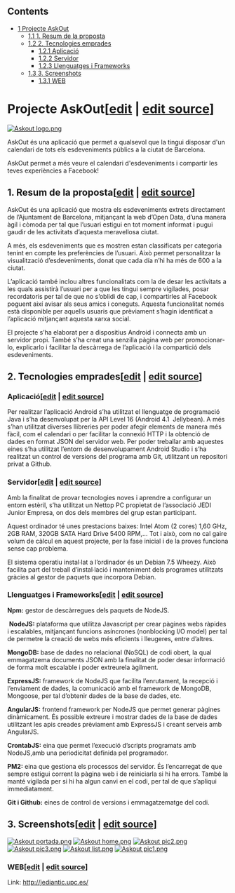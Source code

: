 ## Contents

* [1 Projecte AskOut](#Projecte_AskOut)
  + [1.1 1. Resum de la proposta](#1._Resum_de_la_proposta)
  + [1.2 2. Tecnologies emprades](#2._Tecnologies_emprades)
    - [1.2.1 Aplicació](#Aplicaci.C3.B3)
    - [1.2.2 Servidor](#Servidor)
    - [1.2.3 Llenguatges i Frameworks](#Llenguatges_i_Frameworks)
  + [1.3 3. Screenshots](#3._Screenshots)
    - [1.3.1 WEB](#WEB)

# Projecte AskOut[[edit](/pti/index.php?title=Categor%C3%ADa:AskOut&veaction=edit&section=1 "Edit section: Projecte AskOut") | [edit source](/pti/index.php?title=Categor%C3%ADa:AskOut&action=edit&section=1 "Edit section: Projecte AskOut")]

[![Askout logo.png](images/Askout\_logo.png)](/pti/index.php/File:Askout_logo.png)

AskOut és una aplicació que permet a qualsevol que la tingui disposar d'un calendari de tots els esdeveniments públics a la ciutat de Barcelona.

AskOut permet a més veure el calendari d'esdeveniments i compartir les teves experiències a Facebook!

## 1. Resum de la proposta[[edit](/pti/index.php?title=Categor%C3%ADa:AskOut&veaction=edit&section=2 "Edit section: 1. Resum de la proposta") | [edit source](/pti/index.php?title=Categor%C3%ADa:AskOut&action=edit&section=2 "Edit section: 1. Resum de la proposta")]

AskOut és una aplicació que mostra els esdeveniments extrets directament de l’Ajuntament de Barcelona, mitjançant la web d’Open Data, d’una manera àgil i còmoda per tal que l’usuari estigui en tot moment informat i pugui gaudir de les activitats d’aquesta meravellosa ciutat.

A més, els esdeveniments que es mostren estan classificats per categoria tenint en compte les preferències de l’usuari. Això permet personalitzar la visualització d’esdeveniments, donat que cada día n’hi ha més de 600 a la ciutat.

L’aplicació també inclou altres funcionalitats com la de desar les activitats a les quals assistirà l’usuari per a que les tingui sempre vigilades, posar recordatoris per tal de que no s’oblidi de cap, i compartir­les al Facebook poguent així avisar als seus amics i coneguts. Aquesta funcionalitat només està disponible per aquells usuaris que prèviament s’hagin identificat a l’aplicació mitjançant aquesta xarxa social.

El projecte s’ha elaborat per a dispositius Android i connecta amb un servidor propi. També s’ha creat una senzilla pàgina web per promocionar-lo, explicar­lo i facilitar la descàrrega de l’aplicació i la compartició dels esdeveniments.

## 2. Tecnologies emprades[[edit](/pti/index.php?title=Categor%C3%ADa:AskOut&veaction=edit&section=3 "Edit section: 2. Tecnologies emprades") | [edit source](/pti/index.php?title=Categor%C3%ADa:AskOut&action=edit&section=3 "Edit section: 2. Tecnologies emprades")]

### Aplicació[[edit](/pti/index.php?title=Categor%C3%ADa:AskOut&veaction=edit&section=4 "Edit section: Aplicació") | [edit source](/pti/index.php?title=Categor%C3%ADa:AskOut&action=edit&section=4 "Edit section: Aplicació")]

Per realitzar l’aplicació Android s’ha utilitzat el llenguatge de programació Java i s’ha desenvolupat per la API Level 16 (Android 4.1 ­ Jellybean). A més s’han utilitzat diverses llibreries per poder afegir elements de manera més fàcil, com el calendari o per facilitar la connexió HTTP i la obtenció de dades en format JSON del servidor web.
Per poder treballar amb aquestes eines s’ha utilitzat l’entorn de desenvolupament Android Studio i s’ha realitzat un control de versions del programa amb Git, utilitzant un repositori privat a Github.

### Servidor[[edit](/pti/index.php?title=Categor%C3%ADa:AskOut&veaction=edit&section=5 "Edit section: Servidor") | [edit source](/pti/index.php?title=Categor%C3%ADa:AskOut&action=edit&section=5 "Edit section: Servidor")]

Amb la finalitat de provar tecnologies noves i aprendre a configurar un entorn estèril, s’ha utilitzat un Nettop PC propietat de l’associació JEDI Junior Empresa, on dos dels membres del grup estan participant.

Aquest ordinador té unes prestacions baixes: Intel Atom (2 cores) 1,60 GHz, 2GB RAM, 320GB SATA Hard Drive 5400 RPM,... Tot i això, com no cal gaire volum de càlcul en aquest projecte, per la fase inicial i de la proves funciona sense cap problema.

El sistema operatiu instal∙lat a l’ordinador és un Debian 7.5 Wheezy. Això facilita part del treball d’instal∙lació i manteniment dels programes utilitzats gràcies al gestor de paquets que incorpora Debian.

### Llenguatges i Frameworks[[edit](/pti/index.php?title=Categor%C3%ADa:AskOut&veaction=edit&section=6 "Edit section: Llenguatges i Frameworks") | [edit source](/pti/index.php?title=Categor%C3%ADa:AskOut&action=edit&section=6 "Edit section: Llenguatges i Frameworks")]

**­Npm:​** gestor de descàrregues dels paquets de NodeJS.

­
**NodeJS:** ​plataforma que utilitza Javascript per crear pàgines webs ràpides i escalables, mitjançant funcions asíncrones (non­blocking I/O model) per tal de permetre la creació de webs més eficients i lleugeres, entre d’altres.

**MongoDB:** ​base de dades no relacional (NoSQL) de codi obert, la qual emmagatzema documents JSON amb la finalitat de poder desar informació de forma molt escalable i poder extreure­la àgilment.

­**ExpressJS:** ​framework de NodeJS que facilita l’enrutament, la recepció i l’enviament de dades, la comunicació amb el framework de MongoDB, Mongoose, per tal d’obtenir dades de la base de dades, etc.

­**AngularJS:** ​front­end framework per NodeJS que permet generar pàgines dinàmicament. És possible extreure i mostrar dades de la base de dades utilitzant les apis creades prèviament amb ExpressJS i creant serveis amb AngularJS.

**CrontabJS:​** e​ina que permet l’execució d’scripts programats amb NodeJS,amb una periodicitat definida pel programador.

­**PM2:** ​e​ina que gestiona els processos del servidor. És l’encarregat de que sempre estigui corrent la pàgina web i de reiniciar­la si hi ha errors. També la manté vigilada per si hi ha algun canvi en el codi, per tal de que s’apliqui immediatament.​

­**Git i Github:** ​e​ines de control de versions i emmagatzematge del codi.

## 3. Screenshots[[edit](/pti/index.php?title=Categor%C3%ADa:AskOut&veaction=edit&section=7 "Edit section: 3. Screenshots") | [edit source](/pti/index.php?title=Categor%C3%ADa:AskOut&action=edit&section=7 "Edit section: 3. Screenshots")]

[![Askout portada.png](images/Askout\_portada.png)](/pti/index.php/File:Askout_portada.png) [![Askout home.png](images/Askout\_home.png)](/pti/index.php/File:Askout_home.png) [![Askout pic2.png](images/Askout\_pic2.png)](/pti/index.php/File:Askout_pic2.png) [![Askout pic3.png](images/Askout\_pic3.png)](/pti/index.php/File:Askout_pic3.png) [![Askout list.png](images/Askout\_list.png)](/pti/index.php/File:Askout_list.png) [![Askout pic1.png](images/Askout\_pic1.png)](/pti/index.php/File:Askout_pic1.png)

### WEB[[edit](/pti/index.php?title=Categor%C3%ADa:AskOut&veaction=edit&section=8 "Edit section: WEB") | [edit source](/pti/index.php?title=Categor%C3%ADa:AskOut&action=edit&section=8 "Edit section: WEB")]

Link: <http://jediantic.upc.es/>